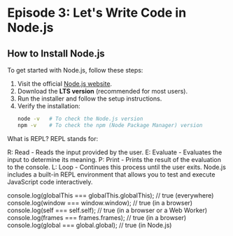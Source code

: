 # Episode 3: Let's Write Code in Node.js

## How to Install Node.js

To get started with Node.js, follow these steps:

1. Visit the official [Node.js website](https://nodejs.org/).
2. Download the **LTS version** (recommended for most users).
3. Run the installer and follow the setup instructions.
4. Verify the installation:
   ```bash
   node -v   # To check the Node.js version
   npm -v    # To check the npm (Node Package Manager) version

What is REPL?
REPL stands for:

R: Read - Reads the input provided by the user.
E: Evaluate - Evaluates the input to determine its meaning.
P: Print - Prints the result of the evaluation to the console.
L: Loop - Continues this process until the user exits.
Node.js includes a built-in REPL environment that allows you to test and execute JavaScript code interactively.

console.log(globalThis === globalThis.globalThis); // true (everywhere)
console.log(window === window.window); // true (in a browser)
console.log(self === self.self); // true (in a browser or a Web Worker)
console.log(frames === frames.frames); // true (in a browser)
console.log(global === global.global); // true (in Node.js)
